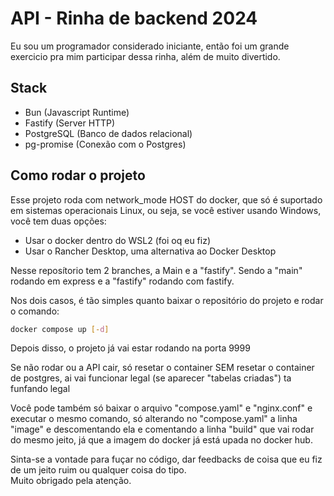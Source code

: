 # API - Rinha de backend 2024

Eu sou um programador considerado iniciante, então foi um grande exercicio pra mim participar dessa rinha, além de muito divertido.   

## Stack
  - Bun (Javascript Runtime)
  - Fastify (Server HTTP)
  - PostgreSQL (Banco de dados relacional)
  - pg-promise (Conexão com o Postgres)

## Como rodar o projeto

  Esse projeto roda com network_mode HOST do docker, que só é suportado em sistemas operacionais Linux, ou seja, se você estiver usando Windows, você tem duas opções:
  - Usar o docker dentro do WSL2 (foi oq eu fiz)
  - Usar o Rancher Desktop, uma alternativa ao Docker Desktop 

  Nesse reposítorio tem 2 branches, a Main e a "fastify". Sendo a "main" rodando em express e a "fastify" rodando com fastify.

  Nos dois casos, é tão simples quanto baixar o repositório do projeto e rodar o comando:

  ```bash
  docker compose up [-d]
  ```
  Depois disso, o projeto já vai estar rodando na porta 9999  

  Se não rodar ou a API cair, só resetar o container SEM resetar o container de postgres, ai vai funcionar legal (se aparecer "tabelas criadas") ta funfando legal

  Você pode também só baixar o arquivo "compose.yaml" e "nginx.conf" e executar o mesmo comando, só alterando no "compose.yaml" a linha "image" e descomentando ela e comentando a linha "build" que vai rodar do mesmo jeito, já que a imagem do docker já está upada no docker hub.

  Sinta-se a vontade para fuçar no código, dar feedbacks de coisa que eu fiz de um jeito ruim ou qualquer coisa do tipo.   
  Muito obrigado pela atenção.